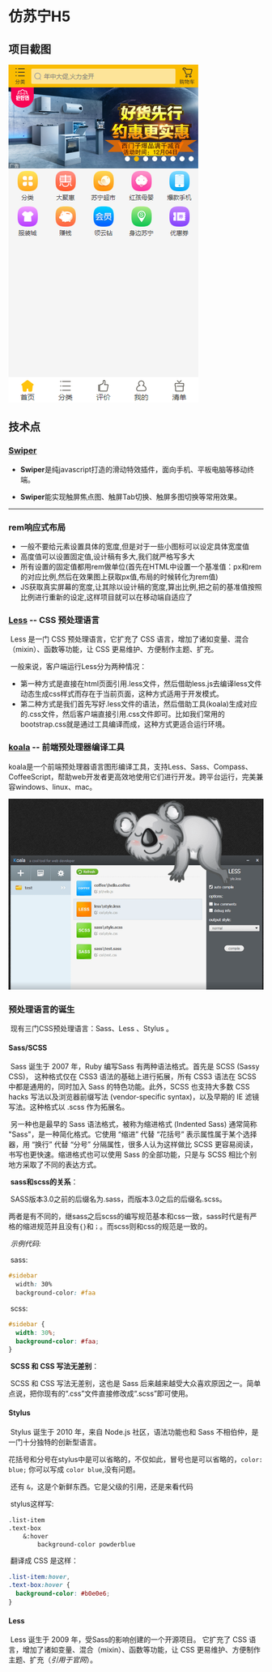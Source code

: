 # 仿苏宁H5

## 项目截图

![](./images/index.png)



## 技术点

### [Swiper](https://www.swiper.com.cn/)

- **Swiper**是纯javascript打造的滑动特效插件，面向手机、平板电脑等移动终端。

- **Swiper**能实现触屏焦点图、触屏Tab切换、触屏多图切换等常用效果。

------

### **rem响应式布局**

- 一般不要给元素设置具体的宽度,但是对于一些小图标可以设定具体宽度值
- 高度值可以设置固定值,设计稿有多大,我们就严格写多大
- 所有设置的固定值都用rem做单位(首先在HTML中设置一个基准值：px和rem的对应比例,然后在效果图上获取px值,布局的时候转化为rem值)
- JS获取真实屏幕的宽度,让其除以设计稿的宽度,算出比例,把之前的基准值按照比例进行重新的设定,这样项目就可以在移动端自适应了

### [Less](http://lesscss.cn/) -- CSS 预处理语言

​	Less 是一门 CSS 预处理语言，它扩充了 CSS 语言，增加了诸如变量、混合（mixin）、函数等功能，让 CSS 更易维护、方便制作主题、扩充。

​	一般来说，客户端运行Less分为两种情况：

- 第一种方式是直接在html页面引用.less文件，然后借助less.js去编译less文件动态生成css样式而存在于当前页面，这种方式适用于开发模式。
- 第二种方式是我们首先写好.less文件的语法，然后借助工具(koala)生成对应的.css文件，然后客户端直接引用.css文件即可。比如我们常用的bootstrap.css就是通过工具编译而成，这种方式更适合运行环境。

### [koala](http://koala-app.com/index-zh.html) -- 前端预处理器编译工具

​	koala是一个前端预处理器语言图形编译工具，支持Less、Sass、Compass、CoffeeScript，帮助web开发者更高效地使用它们进行开发。跨平台运行，完美兼容windows、linux、mac。

![](./images/koala.png)

### 预处理语言的诞生

​	现有三门CSS预处理语言：Sass、Less 、Stylus 。

#### Sass/SCSS

​	Sass 诞生于 2007 年，Ruby 编写Sass 有两种语法格式。首先是 SCSS (Sassy CSS)， 这种格式仅在 CSS3 语法的基础上进行拓展，所有 CSS3 语法在 SCSS 中都是通用的，同时加入 Sass 的特色功能。此外，SCSS 也支持大多数 CSS hacks 写法以及浏览器前缀写法 (vendor-specific syntax)，以及早期的 IE 滤镜写法。这种格式以 .scss 作为拓展名。

​	另一种也是最早的 Sass 语法格式，被称为缩进格式 (Indented Sass) 通常简称 "Sass"，是一种简化格式。它使用 “缩进” 代替 “花括号” 表示属性属于某个选择器，用 “换行” 代替 “分号” 分隔属性，很多人认为这样做比 SCSS 更容易阅读，书写也更快速。缩进格式也可以使用 Sass 的全部功能，只是与 SCSS 相比个别地方采取了不同的表达方式。

​	**sass和scss的关系**：

​	SASS版本3.0之前的后缀名为.sass，而版本3.0之后的后缀名.scss。

​	两者是有不同的，继sass之后scss的编写规范基本和css一致，sass时代是有严格的缩进规范并且没有`{}`和`；`。而scss则和css的规范是一致的。

​	*示例代码:*

​	sass:

```css
#sidebar
  width: 30%
  background-color: #faa
```

​	scss:

```css
#sidebar {
  width: 30%;
  background-color: #faa;
}
```

​	**SCSS 和 CSS 写法无差别**：

​	SCSS 和 CSS 写法无差别，这也是 Sass 后来越来越受大众喜欢原因之一。简单点说，把你现有的“.css”文件直接修改成“.scss”即可使用。

#### Stylus

​	Stylus 诞生于 2010 年，来自 Node.js 社区，语法功能也和 Sass 不相伯仲，是一门十分独特的创新型语言。

​	花括号和分号在stylus中是可以省略的，不仅如此，冒号也是可以省略的，`color: blue;` 你可以写成 `color blue`,没有问题。

​	还有 `&`，这是个新鲜东西。它是父级的引用，还是来看代码

​	stylus这样写:

```stylus
.list-item
.text-box
    &:hover
        background-color powderblue
```

​	翻译成 CSS 是这样：

```css
.list-item:hover,
.text-box:hover {
  background-color: #b0e0e6;
}
```

#### Less

​	 Less 诞生于 2009 年，受Sass的影响创建的一个开源项目。 它扩充了 CSS 语言，增加了诸如变量、混合（mixin）、函数等功能，让 CSS 更易维护、方便制作主题、扩充（*引用于官网*）。